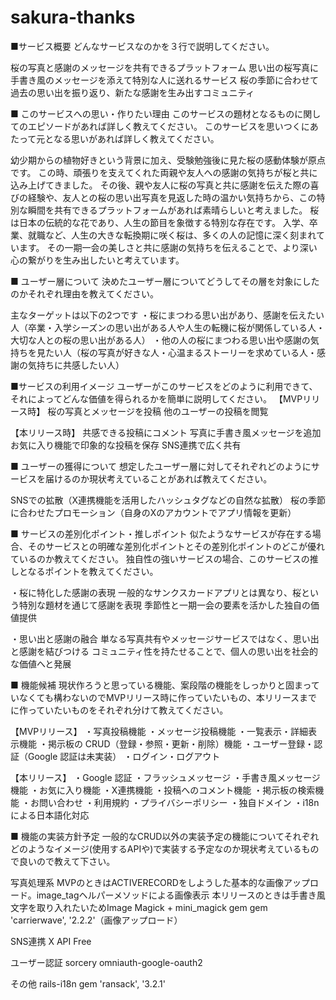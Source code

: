 # sakura-thanks
■サービス概要
どんなサービスなのかを３行で説明してください。

桜の写真と感謝のメッセージを共有できるプラットフォーム
思い出の桜写真に手書き風のメッセージを添えて特別な人に送れるサービス
桜の季節に合わせて過去の思い出を振り返り、新たな感謝を生み出すコミュニティ

■ このサービスへの思い・作りたい理由
このサービスの題材となるものに関してのエピソードがあれば詳しく教えてください。
このサービスを思いつくにあたって元となる思いがあれば詳しく教えてください。

幼少期からの植物好きという背景に加え、受験勉強後に見た桜の感動体験が原点です。
この時、頑張りを支えてくれた両親や友人への感謝の気持ちが桜と共に込み上げてきました。
その後、親や友人に桜の写真と共に感謝を伝えた際の喜びの経験や、友人との桜の思い出写真を見返した時の温かい気持ちから、この特別な瞬間を共有できるプラットフォームがあれば素晴らしいと考えました。
桜は日本の伝統的な花であり、人生の節目を象徴する特別な存在です。
入学、卒業、就職など、人生の大きな転換期に咲く桜は、多くの人の記憶に深く刻まれています。
その一期一会の美しさと共に感謝の気持ちを伝えることで、より深い心の繋がりを生み出したいと考えています。


■ ユーザー層について
決めたユーザー層についてどうしてその層を対象にしたのかそれぞれ理由を教えてください。

主なターゲットは以下の2つです
・桜にまつわる思い出があり、感謝を伝えたい人（卒業・入学シーズンの思い出がある人や人生の転機に桜が関係している人・大切な人との桜の思い出がある人）
・他の人の桜にまつわる思い出や感謝の気持ちを見たい人（桜の写真が好きな人・心温まるストーリーを求めている人・感謝の気持ちに共感したい人）

■サービスの利用イメージ
ユーザーがこのサービスをどのように利用できて、それによってどんな価値を得られるかを簡単に説明してください。
【MVPリリース時】
桜の写真とメッセージを投稿
他のユーザーの投稿を閲覧

【本リリース時】
共感できる投稿にコメント
写真に手書き風メッセージを追加
お気に入り機能で印象的な投稿を保存
SNS連携で広く共有


■ ユーザーの獲得について
想定したユーザー層に対してそれぞれどのようにサービスを届けるのか現状考えていることがあれば教えてください。

SNSでの拡散（X連携機能を活用したハッシュタグなどの自然な拡散）
桜の季節に合わせたプロモーション（自身のXのアカウントでアプリ情報を更新）


■ サービスの差別化ポイント・推しポイント
似たようなサービスが存在する場合、そのサービスとの明確な差別化ポイントとその差別化ポイントのどこが優れているのか教えてください。
独自性の強いサービスの場合、このサービスの推しとなるポイントを教えてください。

・桜に特化した感謝の表現
一般的なサンクスカードアプリとは異なり、桜という特別な題材を通じて感謝を表現
季節性と一期一会の要素を活かした独自の価値提供

・思い出と感謝の融合
単なる写真共有やメッセージサービスではなく、思い出と感謝を結びつける
コミュニティ性を持たせることで、個人の思い出を社会的な価値へと発展

■ 機能候補
現状作ろうと思っている機能、案段階の機能をしっかりと固まっていなくても構わないのでMVPリリース時に作っていたいもの、本リリースまでに作っていたいものをそれぞれ分けて教えてください。

【MVPリリース】
・写真投稿機能
・メッセージ投稿機能
・一覧表示・詳細表示機能
・掲示板の CRUD（登録・参照・更新・削除）機能
・ユーザー登録・認証（Google 認証は未実装）
・ログイン・ログアウト

【本リリース】
・Google 認証
・フラッシュメッセージ
・手書き風メッセージ機能
・お気に入り機能
・X連携機能
・投稿へのコメント機能
・掲示板の検索機能
・お問い合わせ
・利用規約
・プライバシーポリシー
・独自ドメイン
・i18nによる日本語化対応

■ 機能の実装方針予定
一般的なCRUD以外の実装予定の機能についてそれぞれどのようなイメージ(使用するAPIや)で実装する予定なのか現状考えているもので良いので教えて下さい。

写真処理系
MVPのときはACTIVERECORDをしようした基本的な画像アップロード。image_tagヘルパーメソッドによる画像表示
本リリースのときは手書き風文字を取り入れたいためImage Magick + mini_magick gem
gem 'carrierwave', '2.2.2'（画像アップロード）

SNS連携
X API Free

ユーザー認証
sorcery
omniauth-google-oauth2

その他
rails-i18n
gem 'ransack', '3.2.1'
